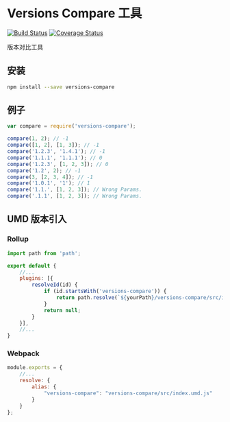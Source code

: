 # Versions Compare 工具

[![Build Status](https://travis-ci.org/searchfe/versions-compare.svg?branch=master)](https://travis-ci.org/searchfe/versions-compare)
[![Coverage Status](https://coveralls.io/repos/github/searchfe/versions-compare/badge.svg?branch=master)](https://coveralls.io/github/searchfe/versions-compare?branch=master)

版本对比工具

## 安装

```bash
npm install --save versions-compare
```

## 例子

```javascript
var compare = require('versions-compare');

compare(1, 2); // -1
compare([1, 2], [1, 3]); // -1
compare('1.2.3', '1.4.1'); // -1
compare('1.1.1', '1.1.1'); // 0
compare('1.2.3', [1, 2, 3]); // 0
compare('1.2', 2); // -1
compare(3, [2, 3, 4]); // -1
compare('1.0.1', '1'); // 1
compare('1.1.', [1, 2, 3]); // Wrong Params.
compare('.1.1', [1, 2, 3]); // Wrong Params.

```

## UMD 版本引入
### Rollup

```javascript
import path from 'path';

export default {
    //...
    plugins: [{
        resolveId(id) {
            if (id.startsWith('versions-compare')) {
                return path.resolve(`${yourPath}/versions-compare/src/index.umd.js`);
            }
            return null;
        }
    }],
    //...
}
```

### Webpack
```javascript
module.exports = {
    //...
    resolve: {
        alias: {
            "versions-compare": "versions-compare/src/index.umd.js"
        }
    }
};
```
